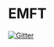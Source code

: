 # EMFT

[![Gitter](https://badges.gitter.im/EMFT/Lobby.svg)](https://gitter.im/EMFT/Lobby?utm_source=badge&utm_medium=badge&utm_campaign=pr-badge&utm_content=badge)